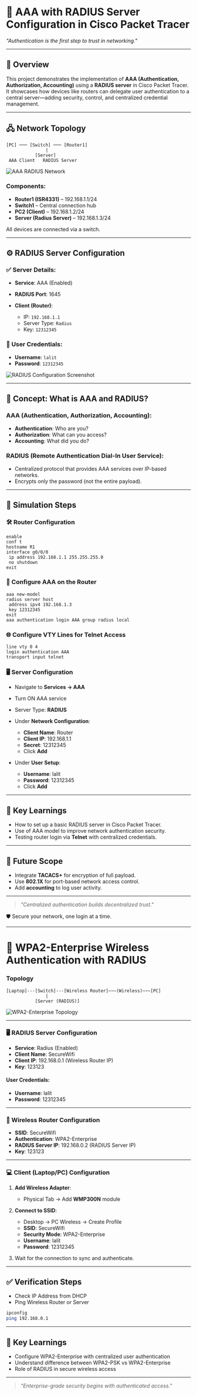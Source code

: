 # 🔐 AAA with RADIUS Server Configuration in Cisco Packet Tracer

*"Authentication is the first step to trust in networking."*

---

## 📖 Overview

This project demonstrates the implementation of **AAA (Authentication, Authorization, Accounting)** using a **RADIUS server** in Cisco Packet Tracer. It showcases how devices like routers can delegate user authentication to a central server—adding security, control, and centralized credential management.

---

## 🖧 Network Topology

```
[PC] ─── [Switch] ─── [Router1]
               |
           [Server]
 AAA Client   RADIUS Server
```

![AAA RADIUS Network](https://github.com/21Lalit/Networking-projects/blob/main/AAA-Radius/aaa-radius.png)

### Components:

* **Router1 (ISR4331)** – 192.168.1.1/24
* **Switch1** – Central connection hub
* **PC2 (Client)** – 192.168.1.2/24
* **Server (Radius Server)** – 192.168.1.3/24

All devices are connected via a switch.

---

## ⚙️ RADIUS Server Configuration

### ✅ Server Details:

* **Service**: AAA (Enabled)
* **RADIUS Port**: 1645
* **Client (Router)**:

  * IP: `192.168.1.1`
  * Server Type: `Radius`
  * Key: `12312345`

### 👤 User Credentials:

* **Username**: `lalit`
* **Password**: `12312345`

![RADIUS Configuration Screenshot](https://github.com/21Lalit/Networking-projects/blob/main/AAA-Radius/radius-server-config.png)

---

## 🔑 Concept: What is AAA and RADIUS?

### AAA (Authentication, Authorization, Accounting):

* **Authentication**: Who are you?
* **Authorization**: What can you access?
* **Accounting**: What did you do?

### RADIUS (Remote Authentication Dial-In User Service):

* Centralized protocol that provides AAA services over IP-based networks.
* Encrypts only the password (not the entire payload).

---

## 🧪 Simulation Steps

### 🛠️ Router Configuration

```
enable
conf t
hostname R1
interface g0/0/0
 ip address 192.168.1.1 255.255.255.0
 no shutdown
exit
```

### 🔐 Configure AAA on the Router

```
aaa new-model
radius server host
 address ipv4 192.168.1.3
 key 12312345
exit
aaa authentication login AAA group radius local
```

### 🌐 Configure VTY Lines for Telnet Access

```
line vty 0 4
login authentication AAA
transport input telnet
```

### 🖥️ Server Configuration

* Navigate to **Services → AAA**
* Turn ON AAA service
* Server Type: **RADIUS**
* Under **Network Configuration**:

  * **Client Name**: Router
  * **Client IP**: 192.168.1.1
  * **Secret**: 12312345
  * Click **Add**
* Under **User Setup**:

  * **Username**: lalit
  * **Password**: 12312345
  * Click **Add**

---

## 🎯 Key Learnings

* How to set up a basic RADIUS server in Cisco Packet Tracer.
* Use of AAA model to improve network authentication security.
* Testing router login via **Telnet** with centralized credentials.

---

## 🚀 Future Scope

* Integrate **TACACS+** for encryption of full payload.
* Use **802.1X** for port-based network access control.
* Add **accounting** to log user activity.

---

> *"Centralized authentication builds decentralized trust."*

🛡️ Secure your network, one login at a time.

---

# 📶 WPA2-Enterprise Wireless Authentication with RADIUS

### Topology

```
[Laptop]---[Switch]---[Wireless Router]~~~(Wireless)~~~[PC]
               |
           [Server (RADIUS)]
```

![WPA2-Enterprise Topology](https://github.com/21Lalit/Networking-projects/blob/main/WPA2-Enterprise/WPA2-Enterprise-Topology.png)

---

### 🖥️ RADIUS Server Configuration

* **Service**: Radius (Enabled)
* **Client Name**: SecureWifi
* **Client IP**: 192.168.0.1 (Wireless Router IP)
* **Key**: 123123

#### User Credentials:

* **Username**: lalit
* **Password**: 12312345

---

### 📡 Wireless Router Configuration

* **SSID**: SecureWifi
* **Authentication**: WPA2-Enterprise
* **RADIUS Server IP**: 192.168.0.2 (RADIUS Server IP)
* **Key**: 123123

---

### 💻 Client (Laptop/PC) Configuration

1. **Add Wireless Adapter**:

   * Physical Tab → Add **WMP300N** module

2. **Connect to SSID**:

   * Desktop → PC Wireless → Create Profile
   * **SSID**: SecureWifi
   * **Security Mode**: WPA2-Enterprise
   * **Username**: lalit
   * **Password**: 12312345

3. Wait for the connection to sync and authenticate.

---

## ✅ Verification Steps

* Check IP Address from DHCP
* Ping Wireless Router or Server

```bash
ipconfig
ping 192.168.0.1
```

---

## 🎯 Key Learnings

* Configure WPA2-Enterprise with centralized user authentication
* Understand difference between WPA2-PSK vs WPA2-Enterprise
* Role of RADIUS in secure wireless access

---

> *"Enterprise-grade security begins with authenticated access."*
